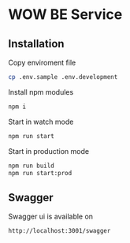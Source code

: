 # WOW BE Service

## Installation

Copy enviroment file

```bash
cp .env.sample .env.development
```

Install npm modules
```bash
npm i
```

Start in watch mode
```bash
npm run start
```

Start in production mode
```bash
npm run build
npm run start:prod
```

## Swagger

Swagger ui is available on

```
http://localhost:3001/swagger
```
